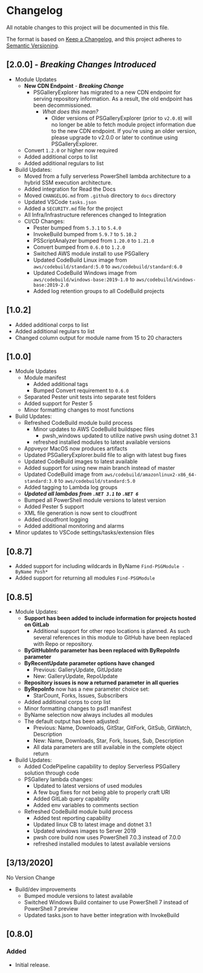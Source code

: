 # Changelog

All notable changes to this project will be documented in this file.

The format is based on [Keep a Changelog](https://keepachangelog.com/en/1.0.0/),
and this project adheres to [Semantic Versioning](https://semver.org/spec/v2.0.0.html).

## [2.0.0] - *Breaking Changes Introduced*

- Module Updates
  - **New CDN Endpoint** - ***Breaking Change***
    - PSGalleryExplorer has migrated to a new CDN endpoint for serving repository information. As a result, the old endpoint has been decommissioned.
      - *What does this mean?*
        - Older versions of PSGalleryExplorer (prior to `v2.0.0`) will no longer be able to fetch module project information due to the new CDN endpoint. If you're using an older version, please upgrade to v2.0.0 or later to continue using PSGalleryExplorer.
  - Convert `1.2.0` or higher now required
  - Added additional corps to list
  - Added additional regulars to list
- Build Updates:
  - Moved from a fully serverless PowerShell lambda architecture to a hybrid SSM execution architecture.
  - Added integration for Read the Docs
  - Moved `CHANGELOG.md` from `.github` directory to `docs` directory
  - Updated VSCode `tasks.json`
  - Added a `SECURITY.md` file for the project
  - All Infra/Infrastructure references changed to Integration
  - CI/CD Changes:
    - Pester bumped from `5.3.1` to `5.4.0`
    - InvokeBuild bumped from `5.9.7` to `5.10.2`
    - PSScriptAnalyzer bumped from `1.20.0` to `1.21.0`
    - Convert bumped from `0.6.0` to `1.2.0`
    - Switched AWS module install to use PSGallery
    - Updated CodeBuild Linux image from `aws/codebuild/standard:5.0` to `aws/codebuild/standard:6.0`
    - Updated CodeBuild Windows image from `aws/codebuild/windows-base:2019-1.0` to `aws/codebuild/windows-base:2019-2.0`
    - Added log retention groups to all CodeBuild projects

## [1.0.2]

- Added additional corps to list
- Added additional regulars to list
- Changed column output for module name from 15 to 20 characters

## [1.0.0]

- Module Updates
  - Module manifest
    - Added additional tags
    - Bumped Convert requirement to `0.6.0`
  - Separated Pester unit tests into separate test folders
  - Added support for Pester 5
  - Minor formatting changes to most functions
- Build Updates:
  - Refreshed CodeBuild module build process
    - Minor updates to AWS CodeBuild buildspec files
      - pwsh_windows updated to utilize native pwsh using dotnet 3.1
    - refreshed installed modules to latest available versions
  - Appveyor MacOS now produces artifacts
  - Updated PSGalleryExplorer.build file to align with latest bug fixes
  - Updated CodeBuild images to latest available
  - Added support for using new main branch instead of master
  - Updated CodeBuild image from `aws/codebuild/amazonlinux2-x86_64-standard:3.0` to `aws/codebuild/standard:5.0`
  - Added tagging to Lambda log groups
  - ***Updated all lambdas from `.NET 3.1` to `.NET 6`***
  - Bumped all PowerShell module versions to latest version
  - Added Pester 5 support
  - XML file generation is now sent to cloudfront
  - Added cloudfront logging
  - Added additional monitoring and alarms
- Minor updates to VSCode settings/tasks/extension files

## [0.8.7]

- Added support for including wildcards in ByName `Find-PSGModule -ByName Posh*`
- Added support for returning all modules `Find-PSGModule`

## [0.8.5]

- Module Updates:
  - **Support has been added to include information for projects hosted on GitLab**
    - Additional support for other repo locations is planned. As such several references in this module to GitHub have been replaced with Repo or repository.
  - **ByGitHubInfo parameter has been replaced with ByRepoInfo parameter**
  - **ByRecentUpdate parameter options have changed**
    - Previous: GalleryUpdate, GitUpdate
    - New: GalleryUpdate, RepoUpdate
  - **Repository issues is now a returned parameter in all queries**
  - **ByRepoInfo** now has a new parameter choice set:
    - StarCount, Forks, Issues, Subscribers
  - Added additional corps to corp list
  - Minor formatting changes to psd1 manifest
  - ByName selection now always includes all modules
  - The default output has been adjusted:
    - Previous: Name, Downloads, GitStar, GitFork, GitSub, GitWatch, Description
    - New: Name, Downloads, Star, Fork, Issues, Sub, Description
    - All data parameters are still available in the complete object return
- Build Updates:
  - Added CodePipeline capability to deploy Serverless PSGallery solution through code
  - PSGallery lambda changes:
    - Updated to latest versions of used modules
    - A few bug fixes for not being able to properly craft URI
    - Added GitLab query capability
    - Added env variables to comments section
  - Refreshed CodeBuild module build process
    - Added test reporting capability
    - Updated linux CB to latest image and dotnet 3.1
    - Updated windows images to Server 2019
    - pwsh core build now uses PowerShell 7.0.3 instead of 7.0.0
    - refreshed installed modules to latest available versions

## [3/13/2020]

No Version Change

- Build/dev improvements
  - Bumped module versions to latest available
  - Switched Windows Build container to use PowerShell 7 instead of PowerShell 7 preview
  - Updated tasks.json to have better integration with InvokeBuild

## [0.8.0]

### Added

- Initial release.
